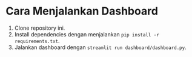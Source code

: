 # Cara Menjalankan Dashboard

1. Clone repository ini.
2. Install dependencies dengan menjalankan `pip install -r requirements.txt`.
3. Jalankan dashboard dengan `streamlit run dashboard/dashboard.py`.
